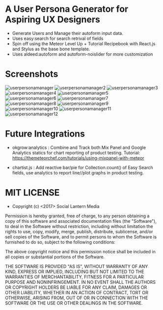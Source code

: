 # A User Persona Generator for Aspiring UX Designers

- Generate Users and Manage their autoform input data.
- Uses easy:search for search retrival of fields
- Spin off using the Meteor Level Up + Tutorial Recipebook with React.js and Stylus as the base bone template.
- Uses aldeed:autoform and autoform-noislider for more customization

# Screenshots

![userpersonamanager](https://cloud.githubusercontent.com/assets/23016977/22085519/4aa7e7fc-ddcc-11e6-809a-3fb7e9d97cc7.jpg)
![userpersonamanager2](https://cloud.githubusercontent.com/assets/23016977/22085521/4ac8f6b8-ddcc-11e6-8b1b-17b542dd4a20.jpg)
![userpersonamanager3](https://cloud.githubusercontent.com/assets/23016977/22085520/4ac7473c-ddcc-11e6-9f8a-bed09d0bfee2.jpg)
![userpersonamanager4](https://cloud.githubusercontent.com/assets/23016977/22085522/4acd0df2-ddcc-11e6-89a2-51db9a28ef56.jpg)
![userpersonamanager5](https://cloud.githubusercontent.com/assets/23016977/22085509/4a397b32-ddcc-11e6-88a4-d097ea101c2c.jpg)
![userpersonamanager6](https://cloud.githubusercontent.com/assets/23016977/22085511/4a8294de-ddcc-11e6-8147-98d7e713928f.jpg)
![userpersonamanager7](https://cloud.githubusercontent.com/assets/23016977/22085513/4a84a666-ddcc-11e6-873a-84f2d32ce347.jpg)
![userpersonamanager8](https://cloud.githubusercontent.com/assets/23016977/22085514/4a886f12-ddcc-11e6-9525-b1e9f11be8e3.jpg)
![userpersonamanager9](https://cloud.githubusercontent.com/assets/23016977/22085512/4a84847e-ddcc-11e6-99ae-cb52b7d4b80d.jpg)
![userpersonamanager10](https://cloud.githubusercontent.com/assets/23016977/22085516/4a92efa0-ddcc-11e6-9d1b-72ed933c61f9.jpg)
![userpersonamanager11](https://cloud.githubusercontent.com/assets/23016977/22085515/4a9074be-ddcc-11e6-811e-15199bfd41b0.jpg)
![userpersonamanager12](https://cloud.githubusercontent.com/assets/23016977/22085517/4aa4845e-ddcc-11e6-85ce-70b8b958d533.jpg)

# Future Integrations

- okgrow:analytics : Combine and Track both Mix Panel and Google Analytics statics for chart reporting of product testing. Tutorial: https://themeteorchef.com/tutorials/using-mixpanel-with-meteor

- chartist.js : Add reactive bar/pie for Collection.count() of Easy Search fields, use analytics to report line//plot graphs in product testing. 

# MIT LICENSE

- Copyright (c) <2017> <copyright> Social Lantern Media

Permission is hereby granted, free of charge, to any person obtaining a copy
of this software and associated documentation files (the "Software"), to deal
in the Software without restriction, including without limitation the rights
to use, copy, modify, merge, publish, distribute, sublicense, and/or sell
copies of the Software, and to permit persons to whom the Software is
furnished to do so, subject to the following conditions:

The above copyright notice and this permission notice shall be included in all
copies or substantial portions of the Software.

THE SOFTWARE IS PROVIDED "AS IS", WITHOUT WARRANTY OF ANY KIND, EXPRESS OR
IMPLIED, INCLUDING BUT NOT LIMITED TO THE WARRANTIES OF MERCHANTABILITY,
FITNESS FOR A PARTICULAR PURPOSE AND NONINFRINGEMENT. IN NO EVENT SHALL THE
AUTHORS OR COPYRIGHT HOLDERS BE LIABLE FOR ANY CLAIM, DAMAGES OR OTHER
LIABILITY, WHETHER IN AN ACTION OF CONTRACT, TORT OR OTHERWISE, ARISING FROM,
OUT OF OR IN CONNECTION WITH THE SOFTWARE OR THE USE OR OTHER DEALINGS IN THE
SOFTWARE.
